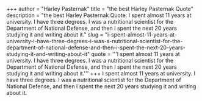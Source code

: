 +++
author = "Harley Pasternak"
title = "the best Harley Pasternak Quote"
description = "the best Harley Pasternak Quote: I spent almost 11 years at university. I have three degrees. I was a nutritional scientist for the Department of National Defense, and then I spent the next 20 years studying it and writing about it."
slug = "i-spent-almost-11-years-at-university-i-have-three-degrees-i-was-a-nutritional-scientist-for-the-department-of-national-defense-and-then-i-spent-the-next-20-years-studying-it-and-writing-about-it"
quote = '''I spent almost 11 years at university. I have three degrees. I was a nutritional scientist for the Department of National Defense, and then I spent the next 20 years studying it and writing about it.'''
+++
I spent almost 11 years at university. I have three degrees. I was a nutritional scientist for the Department of National Defense, and then I spent the next 20 years studying it and writing about it.
